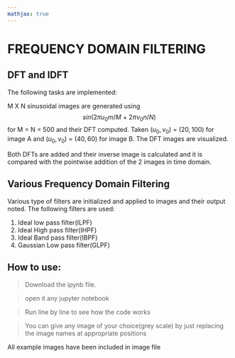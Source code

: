 ```yaml
---
mathjax: true
---
```


# FREQUENCY DOMAIN FILTERING

## DFT and IDFT
The following tasks are implemented:

M X N sinusoidal images are generated using $$sin(2\pi u_0m/M \ + \ 2\pi v_0n/N)$$ for M = N = 500 and their DFT computed. Taken $(u_0,v_0) \ = \ (20,100)$ for
image A and $(u_0,v_0) \ = \ (40,60)$ for image B. The DFT images are visualized.

Both DFTs are added and their inverse image is calculated and it is compared with the pointwise addition of the 2 images in time domain.

## Various Frequency Domain Filtering
Various type of filters are initialized and applied to images and their output noted. The following filters are used:
1) Ideal low pass filter(ILPF)
2) Ideal High pass filter(IHPF)
3) Ideal Band pass filter(IBPF)
4) Gaussian Low pass filter(GLPF)
## How to use:
>Download the ipynb file.

>open it any jupyter notebook

>Run line by line to see how the code works

>You can give any image of your choice(grey scale) by just replacing the image names at appropriate positions

All example images have been included in image file
